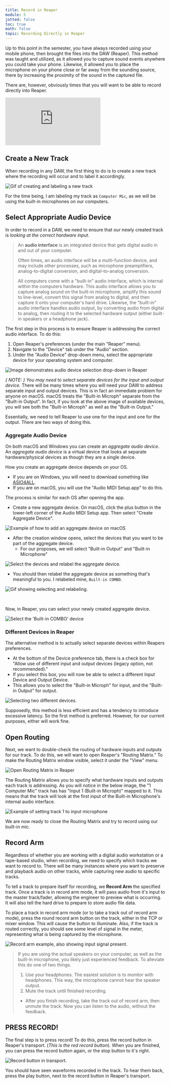 ```yaml
---
title: Record in Reaper
module: 5
jotted: false
toc: true
math: false
topic: Recording Directly in Reaper
---
```


Up to this point in the semester, you have always recorded using your mobile phone, then brought the files into the DAW (Reaper). This method was taught and utilized, as it allowed you to capture sound events anywhere you could take your phone. Likewise, it allowed you to place the microphone on your phone close or far away from the sounding source, there by increasing the proximity of the sound in the captured file.

There are, however, obviously times that you will want to be able to record directly into Reaper.

<div class="embed-responsive embed-responsive-16by9"><iframe class="embed-responsive-item" src="https://www.youtube.com/embed/3JLX8877kxY" frameborder="0" allow="accelerometer; autoplay; encrypted-media; gyroscope; picture-in-picture" allowfullscreen></iframe></div>

## Create a New Track

When recording in any DAW, the first thing to do is to create a new track where the recording will occur and to label it accordingly.

![Gif of creating and labeling a new track](../imgs/create-track-label.gif "Gif of creating and labeling a new track")

For the time being, I am labeling my track as `Computer Mic`, as we will be using the built-in microphones on our computers.

## Select Appropriate Audio Device

In order to record in a DAW, we need to ensure that our newly created track is _looking at the correct hardware input_.

> An **audio interface** is an integrated device that gets digital audio in and out of your computer.
>
> Often times, an audio interface will be a multi-function device, and may include other processes, such as microphone preamplifiers, analog-to-digital conversion, and digital-to-analog conversion.
>
> All computers come with a "built-in" audio interface, which is internal within the computers hardware. This audio interface allows you to capture analog sound on the built-in microphone, amplify this sound to line-level, convert this signal from analog to digital, and then capture it onto your computer's hard drive. Likewise, the "built-in" audio interface handles audio output, by converting audio from digital to analog, then routing it to the selected hardware output (either built-in speakers or a headphone jack).

The first step in this process is to ensure Reaper is addressing the correct audio interface. To do this:

1. Open Reaper's preferences (under the main "Reaper" menu).
2. Navigate to the "Device" tab under the "Audio" section.
3. Under the "Audio Device" drop-down menu, select the appropriate device for your operating system and computer.

![Image demonstrates audio device selection drop-down in Reaper](../imgs/Audio-Device-Selection.png "Image demonstrates audio device selection drop-down in Reaper")

_{ NOTE: } You may need to select separate devices for the input and output device._ There will be many times where you will need your DAW to address separate input and output devices. This is in fact an immediate problem for anyone on macOS. macOS treats the "Built-in Microph" separate from the "Built-in Output". In fact, if you look at the above image of available devices, you will see both the "Built-in Microph" as well as the "Built-in Output."

Essentially, we need to tell Reaper to use one for the input and one for the output. There are two ways of doing this.

### Aggregate Audio Device

On both macOS and Windows you can create an _aggregate audio device_. An _aggregate audio device_ is a virtual device that looks at separate hardware/physical devices as though they are a single device.

How you create an aggregate device depends on your OS.

- If you are on Windows, you will need to download something like [ASIO4ALL](http://www.asio4all.org).
- If you are on macOS, you will use the "Audio MIDI Setup.app" to do this.

The process is similar for each OS after opening the app.

- Create a new aggregate device. On macOS, click the plus button in the lower-left corner of the Audio MIDI Setup app. Then select "Create Aggregate Device".

![Example of how to add an aggregate device on macOS](../imgs/aggregate-creation.png "Example of how to add an aggregate device on macOS")

- After the creation window opens, select the devices that you want to be part of the aggregate device.
   - For our proposes, we will select "Built-in Output" and "Built-in Microphone"

![Select the devices and relabel the aggregate device.](../imgs/select-relabel.png "Select the devices and relabel the aggregate device.")

- You should then relabel the aggregate device as something that's meaningful to you. I relabeled mine, `Built-in COMBO`.

![Gif showing selecting and relabeling.](../imgs/add-devices-aggregate.gif "Gif showing selecting and relabeling.")

<br />


Now, in Reaper, you can select your newly created aggregate device.

![Select the 'Built-in COMBO' device](../imgs/select-COMBO.png "Select the 'Built-in COMBO' device")


### Different Devices in Reaper

The alternative method is to actually select separate devices within Reapers preferences.

- At the bottom of the Device preference tab, there is a check box for "Allow use of different input and output devices (legacy option, not recommended)."
- If you select this box, you will now be able to select a different Input Device and Output Device.
- This allows you to select the "Built-in Microph" for input, and the "Built-in Output" for output.

![Selecting two different devices.](../imgs/select-2-devices.png "Selecting two different devices.")

Supposedly, this method is less efficient and has a tendency to introduce excessive latency. So the first method is preferred. However, for our current purposes, either will work fine.

<!--
> **Latency** is the time it take for a sound to get captured by a microphone, pass through Reaper, then get played through a corresponding speaker. When recording musicians who are playing together live, latency needs to be low enough that it is not perceptually noticeable.
>
> For more on latency, please read [“Living With Latency” Sound on Sound, 2007.](https://www.soundonsound.com/techniques/living-latency).
-->

## Open Routing

Next, we want to double-check the routing of hardware inputs and outputs for our track. To do this, we will want to open Reaper's "Routing Matrix." To make the Routing Matrix window visible, select it under the "View" menu.

![Open Routing Matrix in Reaper](../imgs/routing-matrix1.png "Open Routing Matrix in Reaper")

The Routing Matrix allows you to specify what hardware inputs and outputs each track is addressing. As you will notice in the below image, the "1 Computer Mic" track has has "Input 1 (Built-in Microph)" mapped to it. This means that the track will look at the first input of the Built-in Microphone's internal audio interface.

![Example of setting track 1 to input microphone](../imgs/input-1.png "Example of setting track 1 to input microphone")

We are now ready to close the Routing Matrix and try to record using our built-in mic.

## Record Arm

Regardless of whether you are working with a digital audio workstation or a tape-based studio, when recording, we need to specify which tracks we want to record to. There will be many instances where you want to preserve and playback audio on other tracks, while capturing new audio to specific tracks.

To tell a track to prepare itself for recording, we **Record Arm** the specified track. Once a track is in record arm mode, it will pass audio from it's input to the master track/fader, allowing the engineer to preview what is occurring. It will also tell the hard drive to prepare to store audio file data.

To place a track in record arm mode (or to take a track out of record arm mode), press the round record arm button on the track, either in the TCP or mixer window. This will cause the button to illuminate. Also, if the track is routed correctly, you should see some level of signal in the meter, representing what is being captured by the microphone.

![Record arm example, also showing input signal present.](../imgs/record-arm.png "Record arm example, also showing input signal present.")

> If you are using the actual speakers on your computer, as well as the built-in microphone, you likely just experienced feedback. To alleviate this do one of two things.
>
> 1. Use your headphones. The easiest solution is to monitor with headphones. This way, the microphone cannot hear the speaker output.
> 2. Mute the track until finished recording.
> 	- After you finish recording, take the track out of record arm, then unmute the track. Now you can listen to the audio, without the feedback.

## PRESS RECORD!

The final step is to press record! To do this, press the record button in Reaper's transport. (_This is the red record button_). When you are finished, you can press the record button again, or the stop button to it's right.

![Record button in transport.](../imgs/record-button.gif "Record button in transport.")

You should have seen waveforms recorded in the track. To hear them back, press the play button, next to the record button in Reaper's transport.
